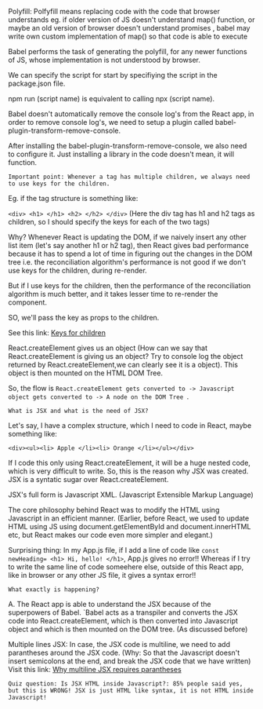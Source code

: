 Polyfill:  Polfyfill means replacing code with the code that browser understands
  eg. if older version of JS doesn't understand map() function, or maybe an old version of browser doesn't understand promises , babel may write own custom implementation of map() so that code is able to execute

Babel performs the task of generating the polyfill, for any newer functions of JS, whose implementation is not understood by browser.

We can specify the script for start by specifiying the script in the package.json file.

npm run  (script name) is equivalent to calling npx (script name).

Babel doesn't automatically remove the console log's from the React app, in order to remove console log's, we need to setup a plugin called babel-plugin-transform-remove-console.

After installing the babel-plugin-transform-remove-console, we also need to configure it. Just installing a library in the code doesn't mean, it will function.

`Important point: Whenever a tag has multiple children, we always need to use keys for the children.`

Eg. if the tag structure is something like: 

`<div> <h1> </h1> <h2> </h2> </div>` (Here the div tag has h1 and h2 tags as children, so I should specify the keys for each of the two tags)

Why? Whenever React is updating the DOM, if we naively insert any other list item (let's say another h1 or h2 tag), then React gives bad performance because it has to spend a lot of time in figuring out the changes in the DOM tree i.e. the reconciliation algorithm's performance is not good if we don't use keys for the children, during re-render.

But if I use keys for the children, then the performance of the reconciliation algorithm is much better, and it takes lesser time to re-render the component.

SO, we'll pass the key as props to the children.

See this link: [Keys for children](https://legacy.reactjs.org/docs/reconciliation.html#recursing-on-children)


React.createElement gives us an object (How can we say that React.createElement is giving us an object? Try to console log the object returned by React.createElement,we can clearly see it is a object). This object is then mounted on the HTML DOM Tree.

So, the flow is `React.createElement gets converted to -> Javascript object gets converted to -> A node on the DOM Tree `.

`What is JSX and what is the need of JSX?` 

Let's say, I have a complex structure, which I need to code in React, maybe something like:

`<div><ul><li> Apple </li><li> Orange </li></ul></div>`

If I code this only using React.createElement, it will be a huge nested code, which is very difficult to write. So, this is the reason why JSX was created. JSX is a syntatic sugar over React.createElement.

JSX's full form is Javascript XML. (Javascript Extensible Markup Language)

The core philosophy behind React was to modify the HTML using Javascript in an efficient manner. (Earlier, before React, we used to update HTML using JS using document.getElementById and document.innerHTML etc, but React makes our code even more simpler and elegant.)


Surprising thing: In my App.js file, if I add a line of code like `const newHeading= <h1> Hi, hello! </h1>`, App.js gives no error!! Whereas if I try to write the same line of code someehere else, outside of this React app, like in browser or any other JS file, it gives a syntax error!!

`What exactly is happening?` 

A.  The React app is able to understand the JSX because of the superpowers of Babel. `Babel acts as a transpiler and converts the JSX code into React.createElement, which is then converted into Javascript object and which is then mounted on the DOM tree. (As discussed before)

Multiple lines JSX: In case, the JSX code is multiline, we need to add parantheses around the JSX code. (Why: So that the Javascript doesn't insert semicolons at the end, and break the JSX code that we have written) Visit this link: [Why multiline JSX requires parantheses](https://discuss.codecademy.com/t/why-do-we-need-parentheses-around-multi-line-jsx-expressions/392789) 


`Quiz question: Is JSX HTML inside Javascript?: 85% people said yes, but this is WRONG! JSX is just HTML like syntax, it is not HTML inside Javascript! `

